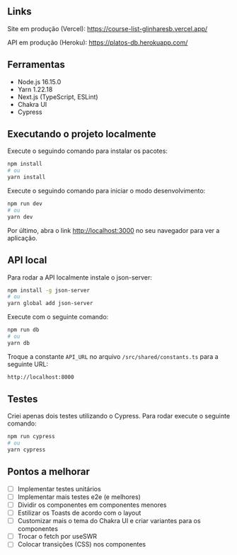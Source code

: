 ## Links

Site em produção (Vercel): https://course-list-glinharesb.vercel.app/

API em produção (Heroku): https://platos-db.herokuapp.com/

## Ferramentas

- Node.js 16.15.0
- Yarn 1.22.18
- Next.js (TypeScript, ESLint)
- Chakra UI
- Cypress

## Executando o projeto localmente

Execute o seguindo comando para instalar os pacotes:

```bash
npm install
# ou
yarn install
```

Execute o seguindo comando para iniciar o modo desenvolvimento:

```bash
npm run dev
# ou
yarn dev
```

Por último, abra o link [http://localhost:3000](http://localhost:3000) no seu navegador para ver a aplicação.

## API local

Para rodar a API localmente instale o json-server:

```bash
npm install -g json-server
# ou
yarn global add json-server
```

Execute com o seguinte comando:

```bash
npm run db
# ou
yarn db
```

Troque a constante `API_URL` no arquivo `/src/shared/constants.ts` para a seguinte URL:

```bash
http://localhost:8000
```

## Testes

Criei apenas dois testes utilizando o Cypress. Para rodar execute o seguinte comando:

```bash
npm run cypress
# ou
yarn cypress
```

## Pontos a melhorar

- [ ] Implementar testes unitários
- [ ] Implementar mais testes e2e (e melhores)
- [ ] Dividir os componentes em componentes menores
- [ ] Estilizar os Toasts de acordo com o layout
- [ ] Customizar mais o tema do Chakra UI e criar variantes para os componentes
- [ ] Trocar o fetch por useSWR
- [ ] Colocar transições (CSS) nos componentes
